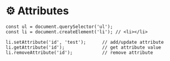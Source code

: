 # ⚙️ Attributes

    const ul = document.querySelector('ul');
    const li = document.createElement('li'); // <li></li>
    
    li.setAttribute('id', 'test');      // add/update attribute
    li.getAttribute('id');              // get attribute value
    li.removeAttribute('id');           // remove attribute
